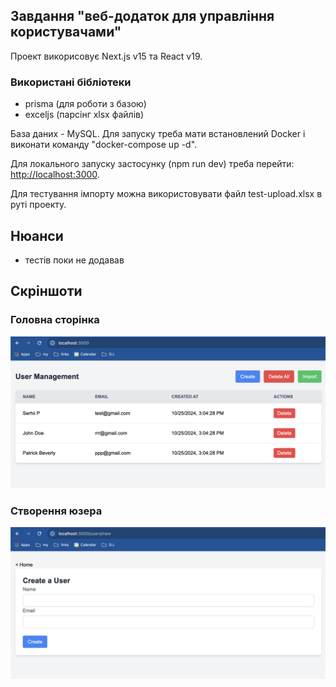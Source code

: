 
## Завдання "веб-додаток для управління користувачами"

Проект викорисовує Next.js v15 та React v19.

### Використані бібліотеки

- prisma (для роботи з базою)
- exceljs (парсінг xlsx файлів)

База даних - MySQL. Для запуску треба мати встановлений Docker і виконати команду "docker-compose up -d".

Для локального запуску застосунку (npm run dev) треба перейти: [http://localhost:3000](http://localhost:3000).

Для тестування імпорту можна використовувати файл test-upload.xlsx в руті проекту.

## Нюанси

- тестів поки не додавав

## Скріншоти
### Головна сторінка
![Home Page](image-main.png)
### Створення юзера
![alt text](image-create.png)
